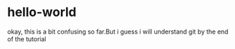 # hello-world

okay, this is a bit confusing so far.But i guess i will understand git by the end of the tutorial
